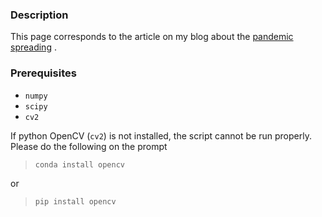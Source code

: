
### Description
This page corresponds to the article on my blog about the <a href='https://yenhsunlin.github.io/2021/06/18/pandemic/'>pandemic spreading</a> .

### Prerequisites

- `numpy`
- `scipy`
- `cv2`

If python OpenCV (`cv2`) is not installed, the script cannot be run properly. Please do the following on the prompt

> `conda install opencv`

or

> `pip install opencv`
